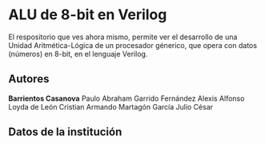 # ALU de 8-bit en Verilog

El respositorio que ves ahora mismo, permite ver el desarrollo de una Unidad Aritmética-Lógica de un procesador génerico, que opera con datos (números) en 8-bit, en el lenguaje Verilog.

## Autores
<b>Barrientos Casanova</b> Paulo Abraham
Garrido Fernández Alexis Alfonso
Loyda de León Cristian Armando
Martagón García Julio César

## Datos de la institución
